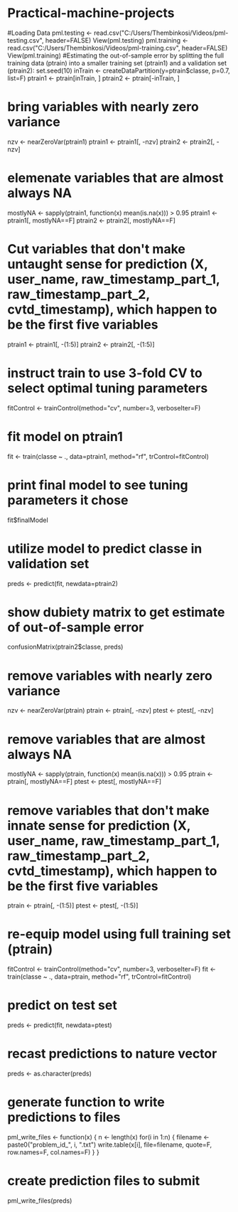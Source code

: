 # Practical-machine-projects
#Loading Data
pml.testing <- read.csv("C:/Users/Thembinkosi/Videos/pml-testing.csv", header=FALSE)
View(pml.testing)
pml.training <- read.csv("C:/Users/Thembinkosi/Videos/pml-training.csv", header=FALSE)
View(pml.training)
#Estimating the out-of-sample error by splitting the full training data (ptrain) into a smaller training set (ptrain1) and a validation set (ptrain2):
set.seed(10)
inTrain <- createDataPartition(y=ptrain$classe, p=0.7, list=F)
ptrain1 <- ptrain[inTrain, ]
ptrain2 <- ptrain[-inTrain, ]
# bring variables with nearly zero variance
nzv <- nearZeroVar(ptrain1)
ptrain1 <- ptrain1[, -nzv]
ptrain2 <- ptrain2[, -nzv]
# elemenate variables that are almost always NA
mostlyNA <- sapply(ptrain1, function(x) mean(is.na(x))) > 0.95
ptrain1 <- ptrain1[, mostlyNA==F]
ptrain2 <- ptrain2[, mostlyNA==F]
# Cut variables that don't make untaught sense for prediction (X, user_name, raw_timestamp_part_1, raw_timestamp_part_2, cvtd_timestamp), which happen to be the first five variables
ptrain1 <- ptrain1[, -(1:5)]
ptrain2 <- ptrain2[, -(1:5)]
# instruct train to use 3-fold CV to select optimal tuning parameters
fitControl <- trainControl(method="cv", number=3, verboseIter=F)

# fit model on ptrain1
fit <- train(classe ~ ., data=ptrain1, method="rf", trControl=fitControl)
# print final model to see tuning parameters it chose
fit$finalModel
# utilize model to predict classe in validation set 
preds <- predict(fit, newdata=ptrain2)

# show dubiety matrix to get estimate of out-of-sample error
confusionMatrix(ptrain2$classe, preds)
# remove variables with nearly zero variance
nzv <- nearZeroVar(ptrain)
ptrain <- ptrain[, -nzv]
ptest <- ptest[, -nzv]

# remove variables that are almost always NA
mostlyNA <- sapply(ptrain, function(x) mean(is.na(x))) > 0.95
ptrain <- ptrain[, mostlyNA==F]
ptest <- ptest[, mostlyNA==F]

# remove variables that don't make innate sense for prediction (X, user_name, raw_timestamp_part_1, raw_timestamp_part_2, cvtd_timestamp), which happen to be the first five variables
ptrain <- ptrain[, -(1:5)]
ptest <- ptest[, -(1:5)]

# re-equip model using full training set (ptrain)
fitControl <- trainControl(method="cv", number=3, verboseIter=F)
fit <- train(classe ~ ., data=ptrain, method="rf", trControl=fitControl)
# predict on test set
preds <- predict(fit, newdata=ptest)

# recast predictions to nature vector
preds <- as.character(preds)

# generate function to write predictions to files
pml_write_files <- function(x) {
    n <- length(x)
    for(i in 1:n) {
        filename <- paste0("problem_id_", i, ".txt")
        write.table(x[i], file=filename, quote=F, row.names=F, col.names=F)
    }
}

# create prediction files to submit
pml_write_files(preds)
